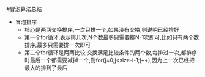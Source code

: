 #冒泡算法总结
*   冒泡排序
	*	核心是两两交换排序,一次只排一个,如果没有交换,则说明已经排好
	*	第一个for循环,表示排几次,N个数最多只需要排N-1次即可,比如只有两个数排序,最多只需要排一次即可
	*	第二个for循环是两两比较,交换满足比较条件的两个数,每排过一次,都排序时最后一个都需要减掉一个,则for(j=0;j<size-i-1;j++),因为上一次已经把最大的排到了最后
